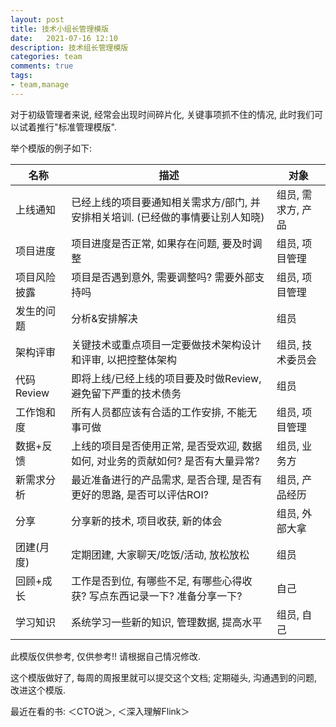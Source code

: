 ```yaml
---
layout: post
title: 技术小组长管理模版
date:   2021-07-16 12:10
description: 技术组长管理模版
categories: team
comments: true
tags:
- team,manage
---
```


对于初级管理者来说, 经常会出现时间碎片化, 关键事项抓不住的情况, 此时我们可以试着推行"标准管理模版".

举个模版的例子如下:

| 名称 | 描述 | 对象 |
| --- | ---| --- |
| 上线通知 | 已经上线的项目要通知相关需求方/部门, 并安排相关培训. (已经做的事情要让别人知晓) | 组员, 需求方, 产品 |
| 项目进度 | 项目进度是否正常, 如果存在问题, 要及时调整 | 组员, 项目管理 |
| 项目风险披露 | 项目是否遇到意外, 需要调整吗? 需要外部支持吗 | 组员, 项目管理 |
| 发生的问题 | 分析&安排解决 | 组员 |
| 架构评审 | 关键技术或重点项目一定要做技术架构设计和评审, 以把控整体架构 | 组员, 技术委员会 |
| 代码Review | 即将上线/已经上线的项目要及时做Review, 避免留下严重的技术债务 | 组员 |
| 工作饱和度 | 所有人员都应该有合适的工作安排, 不能无事可做 | 组员, 项目管理 |
| 数据+反馈 | 上线的项目是否使用正常, 是否受欢迎, 数据如何, 对业务的贡献如何? 是否有大量异常? | 组员, 业务方 |
| 新需求分析 | 最近准备进行的产品需求, 是否合理, 是否有更好的思路, 是否可以评估ROI? | 组员, 产品经历 |
| 分享 | 分享新的技术, 项目收获, 新的体会 | 组员, 外部大拿 |
| 团建(月度) | 定期团建, 大家聊天/吃饭/活动, 放松放松 | 组员 |
| 回顾+成长 | 工作是否到位, 有哪些不足, 有哪些心得收获? 写点东西记录一下? 准备分享一下? | 自己 |
| 学习知识 | 系统学习一些新的知识, 管理数据, 提高水平 | 组员, 自己 |

此模版仅供参考, 仅供参考!! 请根据自己情况修改.

这个模版做好了, 每周的周报里就可以提交这个文档; 定期碰头, 沟通遇到的问题, 改进这个模版.


最近在看的书: ＜CTO说＞, ＜深入理解Flink＞
